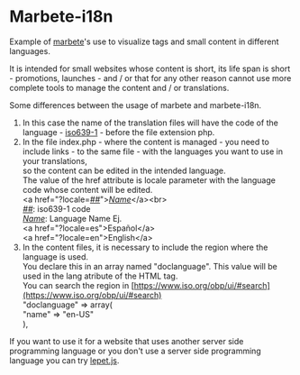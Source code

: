 Marbete-i18n
=============

Example of [marbete](https://github.com/eamexicano/marbete)'s use  to visualize tags and small content in different languages.

It is intended for small websites whose content is short, its life span is short - promotions, launches - and / or that for any other reason cannot use more complete tools to manage the content and / or translations.   

Some differences between the usage of marbete and marbete-i18n.

1. In this case the name of the translation files will have the code of the language - [iso639-1](http://www.loc.gov/standards/iso639-2/php/code_list.php) - before the file extension php.
2. In the file index.php - where the content is managed - you need to include links - to the same file - with the languages you want to use in your translations,  
   so the content can be edited in the intended language.    
   The value of the href attribute is locale parameter with the language code whose content will be edited.   
&lt;a href="?locale=<u><em>##</em></u>"&gt;<u><em>Name</em></u>&lt;/a&gt;&lt;br&gt;   
<u><em>\#\#</em></u>: iso639-1 code   
<u><em>Name</em></u>: Language Name
Ej.    
&lt;a href="?locale=es"&gt;Español&lt;/a&gt;   
&lt;a href="?locale=en"&gt;English&lt;/a&gt;   
3. In the content files, it is necessary to include the region where the language is used.   
   You declare this in an array named "doclanguage". This value will be used in the lang atribute of the HTML tag.   
   You can search the region in [https://www.iso.org/obp/ui/#search](https://www.iso.org/obp/ui/#search)   
    "doclanguage" => array(   
      "name" => "en-US"    
    ),   
   
If you want to use it for a website that uses another server side programming language or you don't use a server side programming language you can try [lepet.js](https://github.com/eamexicano/lepet.js).